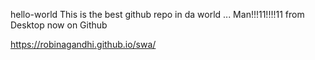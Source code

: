 hello-world
This is the best github repo in da world ... Man!!!11!!!!11 from Desktop now on Github

https://robinagandhi.github.io/swa/
